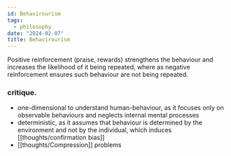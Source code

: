 ```yaml
---
id: Behavirourism
tags:
  - philosophy
date: "2024-02-07"
title: Behavirourism
---
```

Positive reinforcement (praise, rewards) strengthens the behaviour and increases the likelihood of it being repeated, where as negative reinforcement ensures such behaviour are not being repeated.

### critique.

- one-dimensional to understand human-behaviour, as it focuses only on observable behaviours and neglects internal mental processes
- deterministic, as it assumes that behaviour is determined by the environment and not by the individual, which induces [[thoughts/confirmation bias]]
- [[thoughts/Compression]] problems


